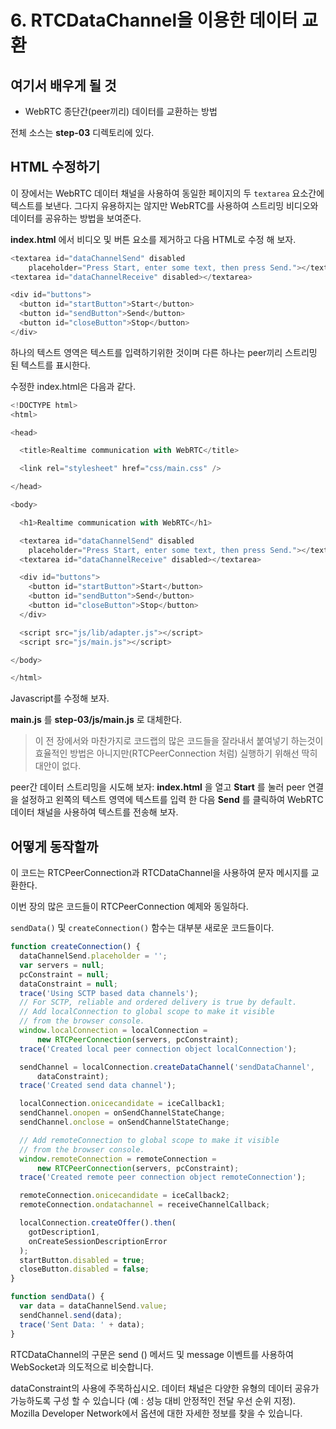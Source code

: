 # 6. RTCDataChannel을 이용한 데이터 교환

## 여기서 배우게 될 것

* WebRTC 종단간(peer끼리) 데이터를 교환하는 방법

전체 소스는 **step-03** 디렉토리에 있다.

## HTML 수정하기
이 장에서는 WebRTC 데이터 채널을 사용하여 동일한 페이지의 두 ```textarea``` 요소간에 텍스트를 보낸다. 그다지 유용하지는 않지만 WebRTC를 사용하여 스트리밍 비디오와 데이터를 공유하는 방법을 보여준다.

**index.html** 에서 비디오 및 버튼 요소를 제거하고 다음 HTML로 수정 해 보자.
``` javascript
<textarea id="dataChannelSend" disabled
    placeholder="Press Start, enter some text, then press Send."></textarea>
<textarea id="dataChannelReceive" disabled></textarea>

<div id="buttons">
  <button id="startButton">Start</button>
  <button id="sendButton">Send</button>
  <button id="closeButton">Stop</button>
</div>
```

하나의 텍스트 영역은 텍스트를 입력하기위한 것이며 다른 하나는 peer끼리 스트리밍 된 텍스트를 표시한다.

수정한 index.html은 다음과 같다.
``` javascript
<!DOCTYPE html>
<html>

<head>

  <title>Realtime communication with WebRTC</title>

  <link rel="stylesheet" href="css/main.css" />

</head>

<body>

  <h1>Realtime communication with WebRTC</h1>

  <textarea id="dataChannelSend" disabled
    placeholder="Press Start, enter some text, then press Send."></textarea>
  <textarea id="dataChannelReceive" disabled></textarea>

  <div id="buttons">
    <button id="startButton">Start</button>
    <button id="sendButton">Send</button>
    <button id="closeButton">Stop</button>
  </div>

  <script src="js/lib/adapter.js"></script>
  <script src="js/main.js"></script>

</body>

</html>
```

Javascript를 수정해 보자.

**main.js** 를 **step-03/js/main.js** 로 대체한다.

> 이 전 장에서와 마찬가지로 코드랩의 많은 코드들을 잘라내서 붙여넣기 하는것이 효율적인 방법은 아니지만(RTCPeerConnection 처럼) 실행하기 위해선 딱히 대안이 없다.

peer간 데이터 스트리밍을 시도해 보자: **index.html** 을 열고 **Start** 를 눌러 peer 연결을 설정하고 왼쪽의 텍스트 영역에 텍스트를 입력 한 다음 **Send** 를 클릭하여 WebRTC 데이터 채널을 사용하여 텍스트를 전송해 보자.

## 어떻게 동작할까

이 코드는 RTCPeerConnection과 RTCDataChannel을 사용하여 문자 메시지를 교환한다.

이번 장의 많은 코드들이 RTCPeerConnection 예제와 동일하다.

```sendData()``` 및 ```createConnection()``` 함수는 대부분 새로운 코드들이다.
``` javascript
function createConnection() {
  dataChannelSend.placeholder = '';
  var servers = null;
  pcConstraint = null;
  dataConstraint = null;
  trace('Using SCTP based data channels');
  // For SCTP, reliable and ordered delivery is true by default.
  // Add localConnection to global scope to make it visible
  // from the browser console.
  window.localConnection = localConnection =
      new RTCPeerConnection(servers, pcConstraint);
  trace('Created local peer connection object localConnection');

  sendChannel = localConnection.createDataChannel('sendDataChannel',
      dataConstraint);
  trace('Created send data channel');

  localConnection.onicecandidate = iceCallback1;
  sendChannel.onopen = onSendChannelStateChange;
  sendChannel.onclose = onSendChannelStateChange;

  // Add remoteConnection to global scope to make it visible
  // from the browser console.
  window.remoteConnection = remoteConnection =
      new RTCPeerConnection(servers, pcConstraint);
  trace('Created remote peer connection object remoteConnection');

  remoteConnection.onicecandidate = iceCallback2;
  remoteConnection.ondatachannel = receiveChannelCallback;

  localConnection.createOffer().then(
    gotDescription1,
    onCreateSessionDescriptionError
  );
  startButton.disabled = true;
  closeButton.disabled = false;
}

function sendData() {
  var data = dataChannelSend.value;
  sendChannel.send(data);
  trace('Sent Data: ' + data);
}
```

RTCDataChannel의 구문은 send () 메서드 및 message 이벤트를 사용하여 WebSocket과 의도적으로 비슷합니다.

dataConstraint의 사용에 주목하십시오. 데이터 채널은 다양한 유형의 데이터 공유가 가능하도록 구성 할 수 있습니다 (예 : 성능 대비 안정적인 전달 우선 순위 지정). Mozilla Developer Network에서 옵션에 대한 자세한 정보를 찾을 수 있습니다.